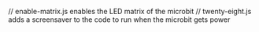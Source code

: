 
// enable-matrix.js enables the LED matrix of the microbit 
// twenty-eight.js adds a screensaver to the code to run when the microbit gets power

